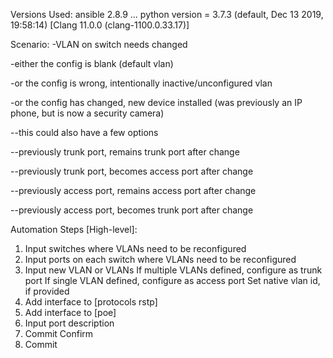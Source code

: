 Versions Used:
ansible 2.8.9
  ...
  python version = 3.7.3 (default, Dec 13 2019, 19:58:14) [Clang 11.0.0 (clang-1100.0.33.17)]

Scenario:
-VLAN on switch needs changed

-either the config is blank (default vlan)

-or the config is wrong, intentionally inactive/unconfigured vlan

-or the config has changed, new device installed (was previously an IP phone, but is now a security camera)

--this could also have a few options

--previously trunk port, remains trunk port after change

--previously trunk port, becomes access port after change

--previously access port, remains access port after change

--previously access port, becomes trunk port after change


Automation Steps [High-level]:
1) Input switches where VLANs need to be reconfigured
2) Input ports on each switch where VLANs need to be reconfigured
3) Input new VLAN or VLANs
   If multiple VLANs defined, configure as trunk port
   If single VLAN defined, configure as access port
   Set native vlan id, if provided
4) Add interface to [protocols rstp]
5) Add interface to [poe]
4) Input port description
5) Commit Confirm
6) Commit
